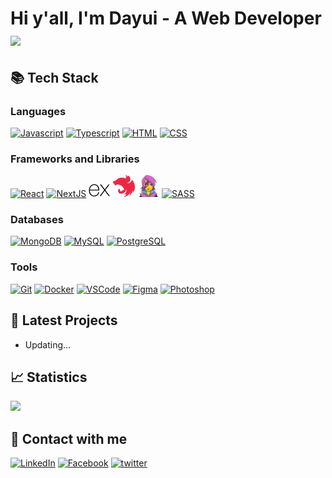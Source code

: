 <!-- Doduy291 -->

# Hi y'all, I'm Dayui - A Web Developer <img src="https://emojis.slackmojis.com/emojis/images/1643515400/14194/hello_jump.gif?1643515400" width="30" /></h2>

## 📚 Tech Stack

### **Languages**

<a href="" target="_blank" title="Javascript"><img src="https://img.icons8.com/fluency/48/000000/javascript.png" width="35px" alt="Javascript"></a>
<a href="" target="_blank" title="Typescript"><img src="https://img.icons8.com/color/48/000000/typescript.png" width="35px" alt="Typescript"></a>
<a href="" target="_blank" title="HTML"><img src="https://img.icons8.com/color/48/000000/html-5--v1.png" width="35px" alt="HTML"></a>
<a href="" target="_blank" title="CSS"><img src="https://img.icons8.com/color/48/000000/css3.png" width="35px" alt="CSS"></a>

### **Frameworks and Libraries**

<a href="" target="_blank" title="ReactJS"><img src="https://img.icons8.com/color/48/000000/react-native.png" width="35px" alt="React"></a>
<a href="" target="_blank" title="NextJS"><img src="https://img.icons8.com/color/48/000000/nextjs.png" width="35px" alt="NextJS"></a>
<a href="" target="_blank" title="ExpressJS"><img src="img/expressjs-icon.svg" width="35px" alt="ExpressJS"></a>
<a href="" target="_blank" title="NestJS"><img src="img/nestjs-icon.svg" width="35px" alt="NestJS"></a>
<a href="" target="_blank" title="Emotion"><img src="img/emotion-icon.png" width="35px" alt="Emotion"></a>
<a href="" target="_blank" title="Sass"><img src="https://img.icons8.com/color/48/000000/sass.png" width="35px" alt="SASS"></a>

### **Databases**

<a href="" target="_blank" title="MongoDB"><img src="https://img.icons8.com/color/48/000000/mongodb.png" width="35px" alt="MongoDB"></a>
<a href="" target="_blank" title="MySQL"><img src="https://img.icons8.com/fluency/48/000000/mysql-logo.png" width="35px" alt="MySQL"></a>
<a href="" target="_blank" title="PostgreSQL"><img src="https://img.icons8.com/color/48/000000/postgreesql.png" width="35px" alt="PostgreSQL"></a>

### **Tools**

<a href="" target="_blank" title="Git"><img src="https://img.icons8.com/color/48/000000/git.png" width="35px" alt="Git"></a>
<a href="" target="_blank" title="Docker"><img src="https://img.icons8.com/color/48/000000/docker.png" width="35px" alt="Docker"></a>
<a href="" target="_blank" title="VSCode"><img src="https://img.icons8.com/color/48/000000/visual-studio-code-2019.png" width="35px" alt="VSCode"></a>
<a href="" target="_blank" title="Figma"><img src="https://img.icons8.com/color/48/000000/figma--v1.png" width="35px" alt="Figma"></a>
<a href="" target="_blank" title="Photoshop"><img src="https://img.icons8.com/color/48/000000/adobe-photoshop--v1.png" width="35px" alt="Photoshop"></a>

## 🚀 Latest Projects

- Updating...

## 📈 Statistics

<p align="left">
<img src="https://github-readme-stats.vercel.app/api/top-langs/?username=doduy291&layout=compact&theme=react&langs_count=6&" height="165" />
</p>

## 🤝 Contact with me

<a href="https://www.linkedin.com/in/duy-đỗ-37528b229/" target="_blank"><img src="https://img.shields.io/badge/LinkedIn-%230077B5.svg?&style=for-the-badge&logo=linkedin&logoColor=white" alt="LinkedIn"></a>
<a href="https://www.facebook.com/duy.date/" target="_blank"><img src="https://img.shields.io/badge/Facebook-%231877F2.svg?&style=for-the-badge&logo=facebook&logoColor=white" alt="Facebook"></a>
<a href="https://twitter.com/dayui_duy" target="_blank"><img src="https://img.shields.io/badge/twitter-%2300acee.svg?&style=for-the-badge&logo=twitter&logoColor=white" alt="twitter" /></a>
